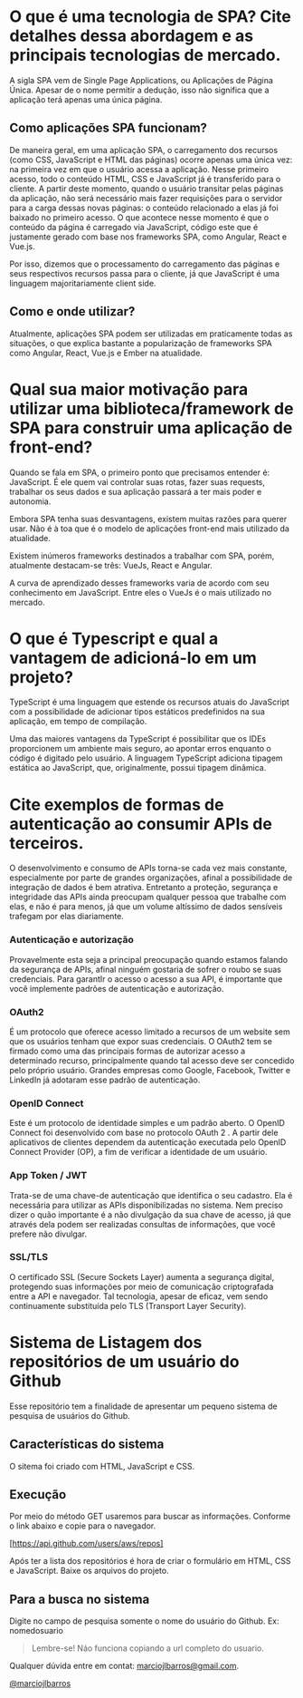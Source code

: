 # O que é uma tecnologia de SPA? Cite detalhes dessa abordagem e as principais tecnologias de mercado.
A sigla SPA vem de Single Page Applications, ou Aplicações de Página Única. Apesar de o nome permitir a dedução, isso não significa que a aplicação terá apenas uma única página.<br>

## Como aplicações SPA funcionam?
De maneira geral, em uma aplicação SPA, o carregamento dos recursos (como CSS, JavaScript e HTML das páginas) ocorre apenas uma única vez: na primeira vez em que o usuário acessa a aplicação. Nesse primeiro acesso, todo o conteúdo HTML, CSS e JavaScript já é transferido para o cliente. A partir deste momento, quando o usuário transitar pelas páginas da aplicação, não será necessário mais fazer requisições para o servidor para a carga dessas novas páginas: o conteúdo relacionado a elas já foi baixado no primeiro acesso. O que acontece nesse momento é que o conteúdo da página é carregado via JavaScript, código este que é justamente gerado com base nos frameworks SPA, como Angular, React e Vue.js. 

Por isso, dizemos que o processamento do carregamento das páginas e seus respectivos recursos passa para o cliente, já que JavaScript é uma linguagem majoritariamente client side. <br>

## Como e onde utilizar?
Atualmente, aplicações SPA podem ser utilizadas em praticamente todas as situações, o que explica bastante a popularização de frameworks SPA como Angular, React, Vue.js e Ember na atualidade.

# Qual sua maior motivação para utilizar uma biblioteca/framework de SPA para construir uma aplicação de front-end?
Quando se fala em SPA, o primeiro ponto que precisamos entender é: JavaScript. É ele quem vai controlar suas rotas, fazer suas requests, trabalhar os seus dados e sua aplicação passará a ter mais poder e autonomia.

Embora SPA tenha suas desvantagens, existem muitas razões para querer usar. Não é à toa que é o modelo de aplicações front-end mais utilizado da atualidade.

Existem inúmeros frameworks destinados a trabalhar com SPA, porém, atualmente destacam-se três: VueJs, React e Angular.

A curva de aprendizado desses frameworks varia de acordo com seu conhecimento em JavaScript. Entre eles o VueJs é o mais utilizado no mercado.

# O que é Typescript e qual a vantagem de adicioná-lo em um projeto?
TypeScript é uma linguagem que estende os recursos atuais do JavaScript com a possibilidade de adicionar tipos estáticos predefinidos na sua aplicação, em tempo de compilação.

Uma das maiores vantagens da TypeScript é possibilitar que os IDEs proporcionem um ambiente mais seguro, ao apontar erros enquanto o código é digitado pelo usuário. A linguagem TypeScript adiciona tipagem estática ao JavaScript, que, originalmente, possui tipagem dinâmica.

# Cite exemplos de formas de autenticação ao consumir APIs de terceiros.
O desenvolvimento e consumo de APIs torna-se cada vez mais constante, especialmente por parte de grandes organizações, afinal a possibilidade de integração de dados é bem atrativa. Entretanto a proteção, segurança e integridade das APIs ainda preocupam qualquer pessoa que trabalhe com elas, e não é para menos, já que um volume altíssimo de dados sensíveis trafegam por elas diariamente.

### Autenticação e autorização
Provavelmente esta seja a principal preocupação quando estamos falando da segurança de APIs, afinal ninguém gostaria de sofrer o roubo se suas credenciais.
Para garantIr o acesso o acesso a sua API, é importante que você implemente padrões de autenticação e autorização.

### OAuth2
É um protocolo que oferece acesso limitado a recursos de um website sem que os usuários tenham que expor suas credenciais. O OAuth2 tem se firmado como uma das principais formas de autorizar acesso a determinado recurso, principalmente quando tal acesso deve ser concedido pelo próprio usuário. Grandes empresas como Google, Facebook, Twitter e LinkedIn já adotaram esse padrão de autenticação.

### OpenID Connect
Este é um protocolo de identidade simples e um padrão aberto. O OpenID Connect foi desenvolvido com base no protocolo OAuth 2 . A partir dele aplicativos de clientes dependem
da autenticação executada pelo OpenID Connect Provider (OP), a fim de verificar a identidade de um usuário.

### App Token / JWT
Trata-se de uma chave-de autenticação que identifica o seu cadastro. Ela é necessária para utilizar as APIs disponibilizadas no sistema. Nem preciso dizer o quão importante é a não divulgação da sua chave de acesso, já que através dela podem ser realizadas consultas de informações, que você prefere não divulgar.

### SSL/TLS
O certificado SSL (Secure Sockets Layer) aumenta a segurança digital, protegendo suas informações por meio de comunicação criptografada entre a API e navegador. Tal tecnologia, apesar de eficaz, vem sendo continuamente substituída pelo TLS (Transport Layer Security). 


# Sistema de Listagem dos repositórios de um usuário do Github
Esse repositório tem a finalidade de apresentar um pequeno sistema de pesquisa de usuários do Github.

## Características do sistema
O sitema foi criado com HTML, JavaScript e CSS.

## Execução

Por meio do método GET usaremos para buscar as informações. Conforme o link abaixo e copie para o navegador.

[https://api.github.com/users/aws/repos]


Após ter a lista dos repositórios é hora de criar o formulário em HTML, CSS e JavaScript. Baixe os arquivos do projeto.

## Para a busca no sistema

Digite no campo de pesquisa somente o nome do usuário do Github. 
Ex: nomedosuario

> Lembre-se! Náo funciona copiando a url completo do usuario.

Qualquer dúvida entre em contat: [marciojlbarros@gmail.com](marciojlbarros@gmail.com).<br />

[@marciojlbarros](https://github.com/marciojlbarros)

